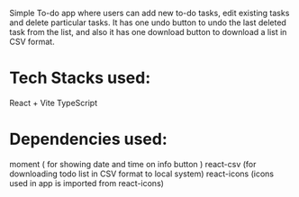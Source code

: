 Simple To-do app where users can add new to-do tasks, edit existing tasks and delete particular tasks. It has one undo button to undo the last deleted task from the list, and also it has one download button to download a list in CSV format.
# Tech Stacks used: 
React + Vite
TypeScript
# Dependencies used: 
moment ( for showing date and time on info button )
react-csv (for downloading todo list in CSV format to local system)
react-icons (icons used in app is imported from react-icons)


